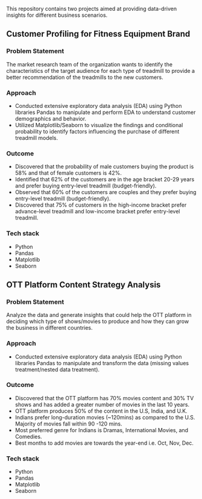 This repository contains two projects aimed at providing data-driven insights for different business scenarios. 

## Customer Profiling for Fitness Equipment Brand

### Problem Statement
The market research team of the organization wants to identify the characteristics of the target audience for each type of treadmill to provide a better recommendation of the treadmills to the new customers.

### Approach
- Conducted extensive exploratory data analysis (EDA) using Python libraries Pandas to manipulate and perform EDA to understand customer demographics and behavior.
- Utilized Matplotlib/Seaborn to visualize the findings and conditional probability to identify factors influencing the purchase of different treadmill models.

### Outcome
- Discovered that the probability of male customers buying the product is 58% and that of female customers is 42%.
- Identified that 62% of the customers are in the age bracket 20-29 years and prefer buying entry-level treadmill (budget-friendly).
- Observed that 60% of the customers are couples and they prefer buying entry-level treadmill (budget-friendly).
- Discovered that 75% of customers in the high-income bracket prefer advance-level treadmill and low-income bracket prefer entry-level treadmill.

### Tech stack
- Python
- Pandas
- Matplotlib
- Seaborn

## OTT Platform Content Strategy Analysis

### Problem Statement
Analyze the data and generate insights that could help the OTT platform in deciding which type of shows/movies to produce and how they can grow the business in different countries.

### Approach
- Conducted extensive exploratory data analysis (EDA) using Python libraries Pandas to manipulate and transform the data (missing values treatment/nested data treatment).

### Outcome
- Discovered that the OTT platform has 70% movies content and 30% TV shows and has added a greater number of movies in the last 10 years.
- OTT platform produces 50% of the content in the U.S, India, and U.K.
- Indians prefer long-duration movies (~120mins) as compared to the U.S. Majority of movies fall within 90 -120 mins.
- Most preferred genre for Indians is Dramas, International Movies, and Comedies.
- Best months to add movies are towards the year-end i.e. Oct, Nov, Dec.

### Tech stack
- Python
- Pandas
- Matplotlib
- Seaborn

